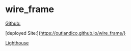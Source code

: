 # wire_frame


[Github:](https://github.com/outlandico/wire_frame.git)

[deployed Site:]{https://outlandico.github.io/wire_frame/}

[Lighthouse](<Screenshot (2532).png>)